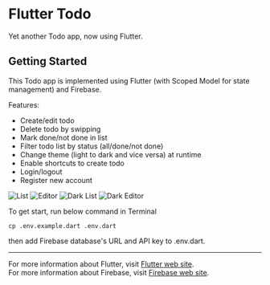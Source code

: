 # Flutter Todo

Yet another Todo app, now using Flutter.

## Getting Started

This Todo app is implemented using Flutter (with Scoped Model for state management) and Firebase.

Features:

- Create/edit todo
- Delete todo by swipping
- Mark done/not done in list
- Filter todo list by status (all/done/not done)
- Change theme (light to dark and vice versa) at runtime
- Enable shortcuts to create todo
- Login/logout
- Register new account

![List](list.png?raw=true)
![Editor](editor.png?raw=true)
![Dark List](dark_list.png?raw=true)
![Dark Editor](dark_editor.png?raw=true)

To get start, run below command in Terminal

```
cp .env.example.dart .env.dart
```

then add Firebase database's URL and API key to .env.dart.

---

For more information about Flutter, visit [Flutter web site](https://flutter.io/).  
For more information about Firebase, visit [Firebase web site](https://firebase.google.com/).

